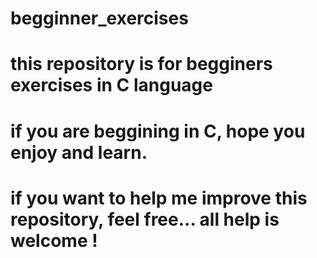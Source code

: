 # begginner_exercises

# this repository is for begginers exercises in C language
# if you are beggining in C, hope you enjoy and learn.
# if you want to help me improve this repository, feel free... all help is welcome !